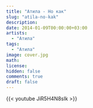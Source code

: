```yaml
---
title: "Атила - Но как" 
slug: "atila-no-kak"
description: 
date: 2014-01-09T00:00:00+03:00
artists:
  - "Атила"
tags:
  - "Атила"
image: cover.jpg
math: 
license: 
hidden: false
comments: true
draft: false
---
```


{{< youtube JiR5H4N8sIk >}}

